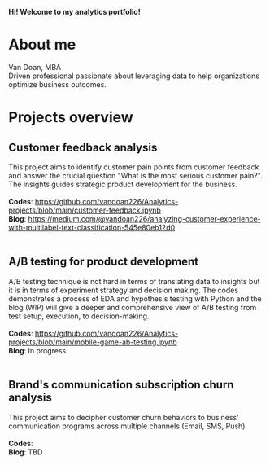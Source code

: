 **Hi! Welcome to my analytics portfolio!**

# About me <br>
Van Doan, MBA <br>
Driven professional passionate about leveraging data to help organizations optimize business outcomes.

# Projects overview <br>
## Customer feedback analysis <br>
This project aims to identify customer pain points from customer feedback and answer the crucial question "What is the most serious customer pain?". The insights guides strategic product development for the business. <br>
<br>
  **Codes**: https://github.com/vandoan226/Analytics-projects/blob/main/customer-feedback.ipynb <br>
  **Blog**: https://medium.com/@vandoan226/analyzing-customer-experience-with-multilabel-text-classification-545e80eb12d0
 <br>
 <br>
 ## A/B testing for product development <br>
A/B testing technique is not hard in terms of translating data to insights but it is in terms of experiment strategy and decision making. The codes demonstrates a process of EDA and hypothesis testing with Python and the blog (WIP) will give a deeper and comprehensive view of A/B testing from test setup, execution, to decision-making.
<br>
<br>
**Codes**: https://github.com/vandoan226/Analytics-projects/blob/main/mobile-game-ab-testing.ipynb <br>
  **Blog**: In progress
  <br>
  <br>
  ## Brand's communication subscription churn analysis <br>
This project aims to decipher customer churn behaviors to business' communication programs across multiple channels (Email, SMS, Push).
<br>
<br>
**Codes**: <br>
**Blog**: TBD

